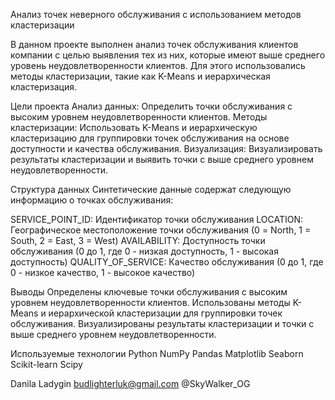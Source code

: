 Анализ точек неверного обслуживания с использованием методов кластеризации

В данном проекте выполнен анализ точек обслуживания клиентов компании с целью выявления тех из них, которые имеют выше среднего уровень неудовлетворенности клиентов. 
Для этого использовались методы кластеризации, такие как K-Means и иерархическая кластеризация.


Цели проекта
Анализ данных: Определить точки обслуживания с высоким уровнем неудовлетворенности клиентов.
Методы кластеризации: Использовать K-Means и иерархическую кластеризацию для группировки точек обслуживания на основе доступности и качества обслуживания.
Визуализация: Визуализировать результаты кластеризации и выявить точки с выше среднего уровнем неудовлетворенности.

Структура данных
Синтетические данные содержат следующую информацию о точках обслуживания:

SERVICE_POINT_ID: Идентификатор точки обслуживания
LOCATION: Географическое местоположение точки обслуживания (0 = North, 1 = South, 2 = East, 3 = West)
AVAILABILITY: Доступность точки обслуживания (0 до 1, где 0 - низкая доступность, 1 - высокая доступность)
QUALITY_OF_SERVICE: Качество обслуживания (0 до 1, где 0 - низкое качество, 1 - высокое качество)

Выводы
Определены ключевые точки обслуживания с высоким уровнем неудовлетворенности клиентов.
Использованы методы K-Means и иерархической кластеризации для группировки точек обслуживания.
Визуализированы результаты кластеризации и точки с выше среднего уровнем неудовлетворенности.

Используемые технологии
Python
NumPy
Pandas
Matplotlib
Seaborn
Scikit-learn
Scipy

Danila Ladygin
budlighterluk@gmail.com
@SkyWalker_OG
